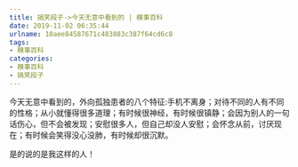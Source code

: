 ```yaml
---
title: 搞笑段子->今天无意中看到的 | 糗事百科
date: 2019-11-02 06:35:44
urlname: 10aee84587671c483883c387f64cd6c8
tags: 
- 糗事百科
categories:
- 糗事百科
- 搞笑段子
---
```

今天无意中看到的，外向孤独患者的八个特征:手机不离身；对待不同的人有不同的性格；从小就懂得很多道理；有时候很神经，有时候很镇静；会因为别人的一句话伤心，但不会被发现；安慰很多人，但自己却没人安慰；会怀念从前，讨厌现在；有时候会笑得没心没肺，有时候却很沉默。

是的说的是我这样的人！


